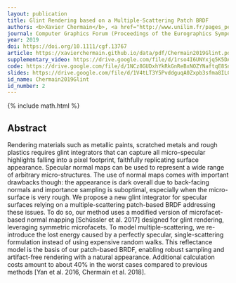 ```yaml
---
layout: publication
title: Glint Rendering based on a Multiple-Scattering Patch BRDF
authors: <b>Xavier Chermain</b>, <a href="http://www.unilim.fr/pages_perso/frederic.claux/">Frédéric Claux</a>, and <a href="http://www.unilim.fr/pages_perso/stephane.merillou/">Stéphane Merillou</a>
journal: Computer Graphics Forum (Proceedings of the Eurographics Symposium on Rendering)
year: 2019
doi: https://doi.org/10.1111/cgf.13767
article: https://xavierchermain.github.io/data/pdf/Chermain2019Glint.pdf
supplementary_video: https://drive.google.com/file/d/1rso4I6UNYxjq5K5DA3WxUVIebYOU0A1L/view
code: https://drive.google.com/file/d/1NCz8GUDxhYkRkGnReBxNOZYNaftqE8Sn/view
slides: https://drive.google.com/file/d/1V4tLT3Y5PvddguqA0Zxpb3sfma8ILC2-/view
id_name: Chermain2019Glint
id_number: 2
---
```

{% include math.html %}

## Abstract

Rendering materials such as metallic paints, scratched metals and rough plastics requires glint integrators that can capture all micro-specular highlights falling into a pixel footprint, faithfully replicating surface appearance. Specular normal maps can be used to represent a wide range of arbitrary micro-structures. The use of normal maps comes with important drawbacks though: the appearance is dark overall due to back-facing normals and importance sampling is suboptimal, especially when the micro-surface is very rough. We propose a new glint integrator for specular surfaces relying on a multiple-scattering patch-based BRDF addressing these issues. To do so, our method uses a modified version of microfacet-based normal mapping [Schüssler et al. 2017] designed for glint rendering, leveraging symmetric microfacets. To model multiple-scattering, we re-introduce the lost energy caused by a perfectly specular, single-scattering formulation instead of using expensive random walks. This reflectance model is the basis of our patch-based BRDF, enabling robust sampling and artifact-free rendering with a natural appearance. Additional calculation costs amount to about 40% in the worst cases compared to previous methods [Yan et al. 2016, Chermain et al. 2018].
